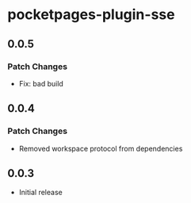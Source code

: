 # pocketpages-plugin-sse

## 0.0.5

### Patch Changes

- Fix: bad build

## 0.0.4

### Patch Changes

- Removed workspace protocol from dependencies

## 0.0.3

- Initial release
